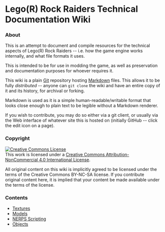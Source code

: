 # Lego(R) Rock Raiders Technical Documentation Wiki

### About

This is an attempt to document and compile resources for the technical aspects of Lego(R) Rock Raiders -- i.e. how the game engine works internally, and what file formats it uses.

This is intended to be for use in modding the game, as well as preservation and documentation purposes for whoever requires it.

This wiki is a plain [Git](https://en.wikipedia.org/wiki/Git) repository hosting [Markdown](https://en.wikipedia.org/wiki/Markdown) files.
This allows it to be fully *distributed* -- anyone can `git clone` the wiki and have an entire copy of it and its history, for archival or forking.

Markdown is used as it is a simple human-readable/writable format that looks close enough to plain text to be legible without a Markdown renderer.

If you wish to contribute, you may do so either via a git client, or usually via the Web interface of whatever site this is hosted on (initially GitHub -- click the edit icon on a page).

### Copyright

<a rel="license" href="http://creativecommons.org/licenses/by-nc/4.0/"><img alt="Creative Commons License" style="border-width:0" src="https://i.creativecommons.org/l/by-nc/4.0/88x31.png" /></a><br />This work is licensed under a <a rel="license" href="http://creativecommons.org/licenses/by-nc/4.0/">Creative Commons Attribution-NonCommercial 4.0 International License</a>.

All original content on this wiki is implicitly agreed to be licensed under the terms of the Creative Commons BY-NC-SA license. If you contribute original content here, it is implied that your content be made available under the terms of the license.

### Contents

- [Textures](docs/Textures.md)
- [Models](docs/Models.md)
- [NERPS Scripting](docs/Scripting.md)
- [Objects](docs/Objects.md)